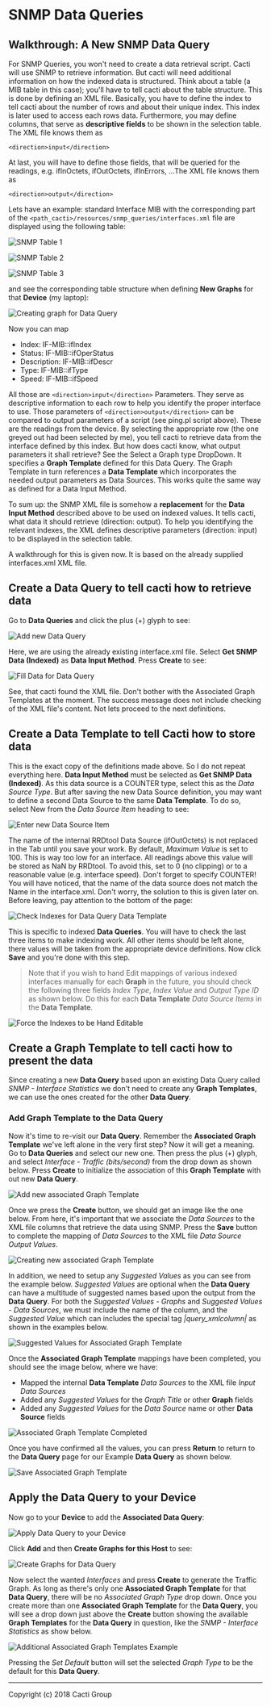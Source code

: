 # SNMP Data Queries

## Walkthrough: A New SNMP Data Query

For SNMP Queries, you won't need to create a data retrieval script. Cacti will use SNMP to retrieve information. But cacti will need additional information on how the indexed data is structured. Think about a table (a MIB table in this case); you'll have to tell cacti about the table structure. This is done by defining an XML file. Basically, you have to define the index to tell cacti about the number of rows and about their unique index. This index is later used to access each rows data. Furthermore, you may define columns, that serve as **descriptive fields** to be shown in the selection table. The XML file knows them as

`<direction>input</direction>`

At last, you will have to define those fields, that will be queried for the readings, e.g. ifInOctets, ifOutOctets, ifInErrors, …The XML file knows them as

`<direction>output</direction>`

Lets have an example: standard Interface MIB with the corresponding part of the `<path_cacti>/resources/snmp_queries/interfaces.xml` file are displayed using the following table:

![SNMP Table 1](images/snmp_dqw_table1.png)

![SNMP Table 2](images/snmp_dqw_table2.png)

![SNMP Table 3](images/snmp_dqw_table3.png)

and see the corresponding table structure when defining **New Graphs** for that **Device** (my laptop):

![Creating graph for Data Query](images/r-dq-1.png)

Now you can map

- Index: IF-MIB::ifIndex
- Status: IF-MIB::ifOperStatus
- Description: IF-MIB::ifDescr
- Type: IF-MIB::ifType
- Speed: IF-MIB::ifSpeed

All those are `<direction>input</direction>` Parameters. They serve as descriptive information to each row to help you identify the proper interface to use. Those parameters of `<direction>output</direction>` can be compared to output parameters of a script (see ping.pl script above). These are the readings from the device. By selecting the appropriate row (the one greyed out had been selected by me), you tell cacti to retrieve data from the interface defined by this index. But how does cacti know, what output parameters it shall retrieve? See the Select a Graph type DropDown. It specifies a **Graph Template** defined for this Data Query. The Graph Template in turn references a **Data Template** which incorporates the needed output parameters as Data Sources. This works quite the same way as defined for a Data Input Method.

To sum up: the SNMP XML file is somehow a **replacement** for the **Data Input Method** described above to be used on indexed values. It tells cacti, what data it should retrieve (direction: output). To help you identifying the relevant indexes, the XML defines descriptive parameters (direction: input) to be displayed in the selection table.

A walkthrough for this is given now. It is based on the already supplied interfaces.xml XML file.

## Create a Data Query to tell cacti how to retrieve data

Go to **Data Queries** and click the plus (+) glyph to see:

![Add new Data Query](images/r-dq1_0.png)

Here, we are using the already existing interface.xml file. Select **Get SNMP Data (Indexed)** as **Data Input Method**. Press **Create** to see:

![Fill Data for Data Query](images/r-dq2.png)

See, that cacti found the XML file. Don't bother with the Associated Graph Templates at the moment. The success message does not include checking of the XML file's content. Not lets proceed to the next definitions.

## Create a Data Template to tell Cacti how to store data

This is the exact copy of the definitions made above. So I do not repeat everything here. **Data Input Method** must be selected as **Get SNMP Data (Indexed)**. As this data source is a COUNTER type, select this as the *Data Source Type*. But after saving the new Data Source definition, you may want to define a second Data Source to the same **Data Template**. To do so, select New from the *Data Source Item* heading to see:

![Enter new Data Source Item](images/r-dq-dt1.png)

The name of the internal RRDtool Data Source (ifOutOctets) is not replaced in the Tab until you save your work. By default, *Maximum Value* is set to 100. This is way too low for an interface. All readings above this value will be stored as NaN by RRDtool. To avoid this, set to 0 (no clipping) or to a reasonable value (e.g. interface speed). Don't forget to specify COUNTER! You will have noticed, that the name of the data source does not match the Name in the interface.xml. Don't worry, the solution to this is given later on. Before leaving, pay attention to the bottom of the page:

![Check Indexes for Data Query Data Template](images/r-dq-dt2.png)

This is specific to indexed **Data Queries**. You will have to check the last three items to make indexing work. All other items should be left alone, there values will be taken from the appropriate device definitions. Now click **Save** and you're done with this step.

> Note that if you wish to hand Edit mappings of various indexed interfaces manually for each **Graph** in the future, you should check the following three fields *Index Type*, *Index Value* and *Output Type ID* as shown below.  Do this for each **Data Template** *Data Source Items* in the **Data Template**.

![Force the Indexes to be Hand Editable](images/r-dq-dt3.png)

## Create a Graph Template to tell cacti how to present the data

Since creating a new **Data Query** based upon an existing Data Query called *SNMP - Interface Statistics* we don't need to create any **Graph Templates**, we can use the ones created for the other **Data Query**.

### Add Graph Template to the Data Query

Now it's time to re-visit our **Data Query**. Remember the **Associated Graph Template** we've left alone in the very first step? Now it will get a meaning.  Go to **Data Queries** and select our new one. Then press the plus (+) glyph, and select *Interface - Traffic (bits/second)* from the drop down as shown below.  Press **Create** to initialize the association of this **Graph Template** with out new **Data Query**.

![Add new associated Graph Template](images/r-dq3_0.png)

Once we press the **Create** button, we should get an image like the one below.  From here, it's important that we associate the *Data Sources* to the XML file columns that retrieve the data using SNMP.  Press the **Save** button to complete the mapping of *Data Sources* to the XML file *Data Source Output Values*.

![Creating new associated Graph Template](images/r-dq4.png)

In addition, we need to setup any *Suggested Values* as you can see from the example below.  *Suggested Values* are optional when the **Data Query** can have a multitude of suggested names based upon the output from the **Data Query**.  For both the *Suggested Values - Graphs* and *Suggested Values - Data Sources*, we must include the name of the column, and the *Suggested Value* which can includes the special tag *|query_xmlcolumn|* as shown in the examples below.

![Suggested Values for Associated Graph Template](images/r-dq5.png)

Once the **Associated Graph Template** mappings have been completed, you should see the image below, where we have:

- Mapped the internal **Data Template** *Data Sources* to the XML file *Input Data Sources*
- Added any *Suggested Values* for the *Graph Title* or other **Graph** fields
- Added any *Suggested Values* for the *Data Source* name or other **Data Source** fields

![Associated Graph Template Completed](images/r-dq6.png)

Once you have confirmed all the values, you can press **Return** to return to the **Data Query** page for our Example **Data Query** as shown below.

![Save Associated Graph Template](images/r-dq7.png)

## Apply the Data Query to your Device

Now go to your **Device** to add the **Associated Data Query**:

![Apply Data Query to your Device](images/r-dq-dev1_0.png)

Click **Add** and then **Create Graphs for this Host** to see:

![Create Graphs for Data Query](images/r-dq-dev2.png)

Now select the wanted *Interfaces* and press **Create** to generate the Traffic Graph. As long as there's only one **Associated Graph Template** for that **Data Query**, there will be no *Associated Graph Type* drop down.  Once you create more than one **Associated Graph Template** for the **Data Query**, you will see a drop down just above the **Create** button showing the available **Graph Templates** for the **Data Query** in question, like the *SNMP - Interface Statistics* as show below.

![Additional Associated Graph Templates Example](images/r-dq-dev3.png)

Pressing the *Set Default* button will set the selected *Graph Type* to be the default for this **Data Query**.

---
Copyright (c) 2018 Cacti Group
